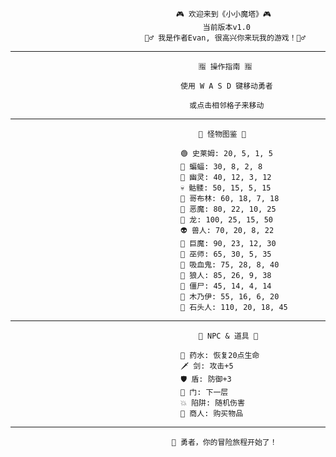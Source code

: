                                          🎮 欢迎来到《小小魔塔》🎮
                                               当前版本v1.0
                                  🧙‍♂️ 我是作者Evan, 很高兴你来玩我的游戏！🧙‍♂️

****

                                              🈯 操作指南 🈯
                                              
                                          使用 W A S D 键移动勇者

                                            或点击相邻格子来移动

****

                                              🧟 怪物图鉴 🧟
                                              
                                          🟢 史莱姆: 20, 5, 1, 5
                                          🦇 蝙蝠: 30, 8, 2, 8
                                          👻 幽灵: 40, 12, 3, 12
                                          💀 骷髅: 50, 15, 5, 15
                                          👺 哥布林: 60, 18, 7, 18
                                          👹 恶魔: 80, 22, 10, 25
                                          🐉 龙: 100, 25, 15, 50
                                          👽 兽人: 70, 20, 8, 22
                                          🧌 巨魔: 90, 23, 12, 30
                                          🧙 巫师: 65, 30, 5, 35
                                          🧛 吸血鬼: 75, 28, 8, 40
                                          🐺 狼人: 85, 26, 9, 38
                                          🧟 僵尸: 45, 14, 4, 14
                                          🧞 木乃伊: 55, 16, 6, 20
                                          🗿 石头人: 110, 20, 18, 45

****

                                              🧙 NPC & 道具 🎁

                                          🧪 药水: 恢复20点生命
                                          🗡️ 剑: 攻击+5
                                          🛡️ 盾: 防御+3
                                          📶 门: 下一层
                                          💥 陷阱: 随机伤害
                                          🤠 商人: 购买物品

****

                                        🚀 勇者，你的冒险旅程开始了！
